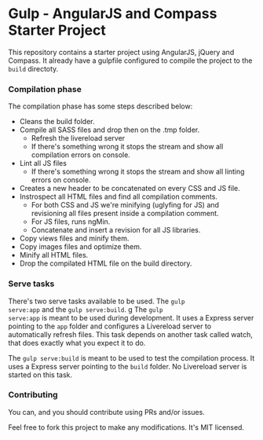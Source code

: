 Gulp - AngularJS and Compass Starter Project
==============================

This repository contains a starter project using AngularJS, jQuery and Compass. It already have a gulpfile configured to compile the project to the <code>build</code> directoty. 

### Compilation phase

The compilation phase has some steps described below:

- Cleans the build folder.
- Compile all SASS files and drop then on the .tmp folder.
  - Refresh the livereload server
  - If there's something wrong it stops the stream and show all compilation errors on console.
- Lint all JS files
  - If there's something wrong it stops the stream and show all linting errors on console.
- Creates a new header to be concatenated on every CSS and JS file.
- Instrospect all HTML files and find all compilation comments.
  - For both CSS and JS we're minifying (uglyfing for JS) and revisioning all files present inside a compilation comment.
  - For JS files, runs ngMin.
  - Concatenate and insert a revision for all JS libraries.
- Copy views files and minify them.
- Copy images files and optimize them.
- Minify all HTML files.
- Drop the compilated HTML file on the build directory.

### Serve tasks

There's two serve tasks available to be used. The <code>gulp serve:app</code> and the <code>gulp serve:build</code>.
g
The <code>gulp serve:app</code> is meant to be used during development. It uses a Express server pointing to the <code>app</code> folder and configures a Livereload server to automatically refresh files. This task depends on another task called watch, that does exactly what you expect it to do.

The <code>gulp serve:build</code> is meant to be used to test the compilation process. It uses a Express server pointing to the <code>build</code> folder. No Livereload server is started on this task.

### Contributing

You can, and you should contribute using PRs and/or issues. 

Feel free to fork this project to make any modifications. It's MIT licensed.



